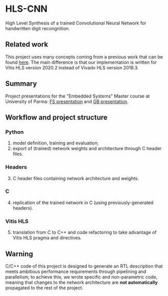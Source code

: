 # HLS-CNN
High Level Synthesis of a trained Convolutional Neural Network for handwritten digit recongnition.

## Related work
This project uses many concepts coming from a previous work that can be found [here](https://www.amiq.com/consulting/2018/12/14/how-to-implement-a-convolutional-neural-network-using-high-level-synthesis).
The main difference is that our implementation is written for Vitis HLS version 2020.2 instead of Vivado HLS version 2018.3.

## Summary

Project presentations for the "Embedded Systems" Master course at University of Parma:
[FS presentation](/HLS-CNN-presentation-FS.pdf) and [GB presentation](HLS-CNN-presentation-GB.pdf).

## Workflow and project structure

### Python
  
1.  model definition, training and evaluation;
2.  export of (trained) network weights and architecture through C header files.

### Headers

3.  C header files containing network architecture and weights.

### C

4.  replication of the trained network in C (using previously-generated headers).

### Vitis HLS

5.  translation from C to C++ and code refactoring to take advantage of Vitis HLS pragma and directives.

## Warning
C/C++ code of this project is designed to generate an RTL description that meets ambitious performance requirements through pipelining and parallelism;
to achieve this, we wrote specific and non-parametric code,
meaning that changes to the network architecture are **not automatically** propagated to the rest of the project.
